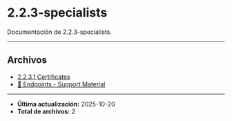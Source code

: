 # 2.2.3-specialists

Documentación de 2.2.3-specialists.

---

## Archivos

- [2.2.3.1 Certificates](./2.2.3.1-certificates.md)
- [📁 Endpoints - Support Material](./2.2.3.2-support-material.md)

---

- **Última actualización:** 2025-10-20  
- **Total de archivos:** 2

